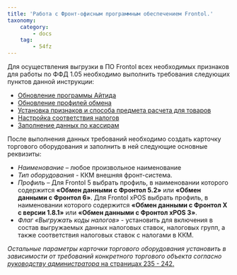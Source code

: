 ```yaml
---
title: 'Работа с Фронт-офисным программным обеспечением Frontol.'
taxonomy:
    category:
        - docs
    tag:
        - 54fz
---
```


Для осуществления выгрузки в ПО Frontol всех необходимых признаков для работы по ФФД 1.05 необходимо выполнить требования следующих пунктов данной инструкции: 

*   [Обновление программы Айтида](/docs/54fz/predvaritelnaya-nastroika-programmy-aitida/obnovlenie-programmy-aitida-i-bazy-dannykh)
*   [Обновление профилей обмена](/docs/54fz/predvaritelnaya-nastroika-programmy-aitida/obnovlenie-profilei-obmena-s-frontol)
*   [Установка признаков и способа предмета расчета для товаров](/docs/54fz/predvaritelnaya-nastroika-programmy-aitida/ustanovka-priznakov-predmeta-rascheta-i-sposoba-rascheta-dlya-tovarov)
*   [Настройка соответствия налогов](/docs/54fz/predvaritelnaya-nastroika-programmy-aitida/nastroika-sootvetstviya-nalogov-v-programme-aitida-s-kodami-nalogov-v-kkm)
*   [Заполнение данных по кассирам](/docs/54fz/predvaritelnaya-nastroika-programmy-aitida/zapolnenie-dannykh-po-kassiram)

После выполнения данных требований необходимо создать карточку торгового оборудования и заполнить в ней следующие основные реквизиты:

*   *Наименование* – любое произвольное наименование
*   *Тип оборудования* - ККМ внешняя фронт-система.
*   *Профиль* – Для Frontol 5 выбрать профиль, в наименовании которого содержится **«Обмен данными с Фронтол 5.2»** или **«Обмен данными с Фронтол 6»**. Для Frontol xPOS выбрать профиль, в наименовании которого содержится **«Обмен данными с Фронтол X с версии 1.8.1»** или **«Обмен данными с Фронтол xPOS 3»**.
*   *Флаг «Выгружать коды налогов»* - установить для включения в состав выгружаемых данных налоговых ставок, налоговых групп, а также соответствия налоговых ставок с налогами в ККМ.

*Остальные параметры карточки торгового оборудования установить в зависимости от требований конкретного торгового объекта согласно* [*руководству администратора* на страницах 235 - 242](http://itida.ru/download/docs/2.99/itida_admin_29940.pdf)[.](http://itida.ru/download/docs/2.99/itida_admin_29940.pdf)
